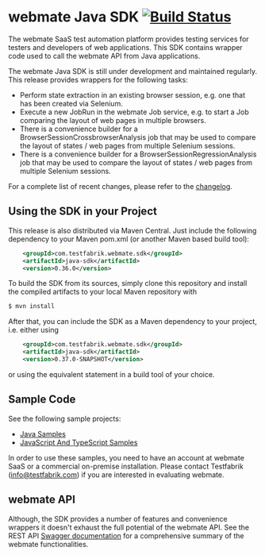 # webmate Java SDK [![Build Status](https://travis-ci.com/webmate-io/webmate-sdk-java.svg?branch=master)](https://travis-ci.com/webmate-io/webmate-sdk-java)

The webmate SaaS test automation platform provides testing services for testers and developers of web applications.
This SDK contains wrapper code used to call the webmate API from Java applications.

The webmate Java SDK is still under development and maintained regularly.
This release provides wrappers for the following tasks:

* Perform state extraction in an existing browser session, e.g. one that has been created via Selenium.
* Execute a new JobRun in the webmate Job service, e.g. to start a Job comparing the layout of web pages in multiple browsers.
* There is a convenience builder for a BrowserSessionCrossbrowserAnalysis job that may be used to compare the layout of states / web pages from multiple Selenium sessions.
* There is a convenience builder for a BrowserSessionRegressionAnalysis job that may be used to compare the layout of states / web pages from multiple Selenium sessions.

For a complete list of recent changes, please refer to the [changelog](CHANGES.md).


## Using the SDK in your Project

This release is also distributed via Maven Central. Just include the following dependency to your Maven pom.xml (or another Maven based build tool):

```xml
    <groupId>com.testfabrik.webmate.sdk</groupId>
    <artifactId>java-sdk</artifactId>
    <version>0.36.0</version>
```

To build the SDK from its sources, simply clone this repository and
install the compiled artifacts to your local Maven repository with

```bash
$ mvn install
```

After that, you can include the SDK as a Maven dependency to your project, i.e. either using

```xml
    <groupId>com.testfabrik.webmate.sdk</groupId>
    <artifactId>java-sdk</artifactId>
    <version>0.37.0-SNAPSHOT</version>
```

or using the equivalent statement in a build tool of your choice. 


## Sample Code

See the following sample projects:
* [Java Samples](https://github.com/webmate-io/webmate-sdk-samples)
* [JavaScript And TypeScript Samples](https://github.com/webmate-io/webmate-sdk-js-samples)

In order to use these samples, you need to have an account at webmate SaaS or a commercial on-premise installation.
Please contact Testfabrik (info@testfabrik.com) if you are interested in evaluating webmate.


## webmate API

Although, the SDK provides a number of features and convenience wrappers it doesn't exhaust the full potential of the webmate API.
See the REST API [Swagger documentation](https://app.webmate.io/api/swagger) for a comprehensive summary of the webmate functionalities.


